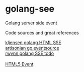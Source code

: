 golang-see
==========

Golang server side event


Code sources and great references

<a href="https://github.com/kljensen/golang-html5-sse-example">kljensen golang HTML SSE</a><br />
<a href="https://gist.github.com/artisonian/3836281">artisonian go eventsource</a><br />
<a href="https://github.com/rwynn/golang-sse-todo/blob/master/src/todo/todo.go">rwynn golang SSE todo</a><br />
<br />
<a href="http://www.html5rocks.com/en/tutorials/eventsource/basics/">HTML5 Event</a>
